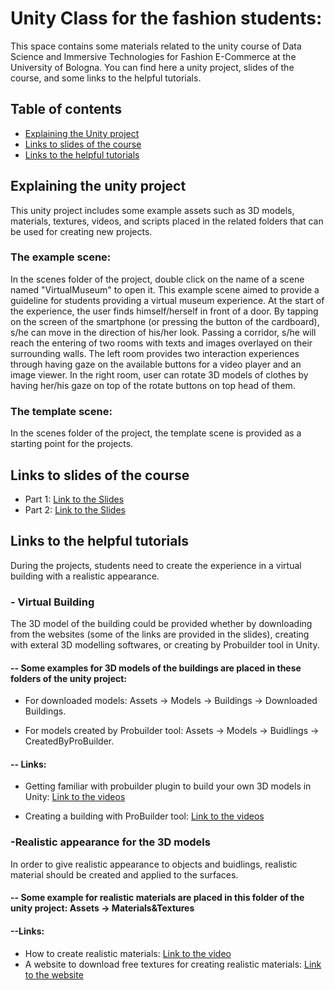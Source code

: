 # Unity Class for the fashion students:
This space contains some materials related to the unity course of Data Science and Immersive Technologies for Fashion E-Commerce at the University of Bologna. You can find here a unity project, slides of the course, and some links to the helpful tutorials. 

## Table of contents
* [Explaining the Unity project](#Explanation)
* [Links to slides of the course](#slides)
* [Links to the helpful tutorials](#Tutorials)

## Explaining the unity project

This unity project includes some example assets such as 3D models, materials, textures, videos, and scripts placed in the related folders that can be used for creating new projects. 

### The example scene:

In the scenes folder of the project, double click on the name of a scene named "VirtualMuseum" to open it. This example scene aimed to provide a guideline for students providing a virtual museum experience. At the start of the experience, the user finds himself/herself in front of a door. By tapping on the screen of the smartphone (or pressing the button of the cardboard), s/he can move in the direction of his/her look. Passing a corridor, s/he will reach the entering of two rooms with texts and images overlayed on their surrounding walls. The left room provides two interaction experiences through having gaze on the available buttons for a video player and an image viewer. In the right room, user can rotate 3D models of clothes by having her/his gaze on top of the rotate buttons on top head of them.

### The template scene:

In the scenes folder of the project, the template scene is provided as a starting point for the projects.

## Links to slides of the course
* Part 1: [Link to the Slides](https://docs.google.com/presentation/d/1jW5Lnh7VeGfh6XpTCF8-IT86O99VvfY1ZAJkn-QAXBc/edit#slide=id.p1)
* Part 2: [Link to the Slides](https://docs.google.com/presentation/d/1MviPBiGDc32lQsXaDWD6mC8Bp6P_6Hm-nanf_po6opo/edit#slide=id.p34)

	
## Links to the helpful tutorials
During the projects, students need to create the experience in a virtual building with a realistic appearance.


### - Virtual Building

The 3D model of the building could be provided whether by downloading from the websites (some of the links are provided in the slides), creating with exteral 3D modelling softwares, or creating by Probuilder tool in Unity. 

#### -- Some examples for 3D models of the buildings are placed in these folders of the unity project: 

* For downloaded models: Assets -> Models -> Buildings -> Downloaded Buildings. 

* For models created by Probuilder tool: Assets -> Models -> Buidlings -> CreatedByProBuilder.


#### -- Links:

* Getting familiar with probuilder plugin to build your own 3D models in Unity: [Link to the videos](https://www.youtube.com/watch?v=MQ5GZq6vj5M&list=PLVpxoFqeUjC8WPHfE2eupQLlUoHrqeK6l&ab_channel=IndieGameHustle)

* Creating a building with ProBuilder tool: [Link to the videos](https://www.youtube.com/watch?v=LDbwQ9ngExU&ab_channel=IndieGameHustle)

### -Realistic appearance for the 3D models

In order to give realistic appearance to objects and buidlings, realistic material should be created and applied to the surfaces.

#### -- Some example for realistic materials are placed in this folder of the unity project: Assets -> Materials&Textures

#### --Links: 
* How to create realistic materials: [Link to the video](https://www.youtube.com/watch?v=aiTl7B2xTmA)
* A website to download free textures for creating realistic materials: [Link to the website](https://polyhaven.com/)


